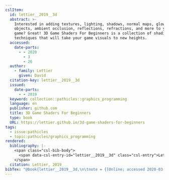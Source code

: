 ```yaml
---
cslItem:
  id: lettier__2019__3d
  abstract: >-
    Interested in adding textures, lighting, shadows, normal maps, glowing
    objects, ambient occlusion, reflections, refractions, and more to your 3D
    game? Great! 3D Game Shaders For Beginners is a collection of shading
    techniques that will take your game visuals to new heights.
  accessed:
    date-parts:
      - - 2020
        - 3
        - 26
  author:
    - family: Lettier
      given: David
  citation-key: lettier__2019__3d
  issued:
    date-parts:
      - - 2019
  keyword: collection::pathicles::graphics_programming
  language: en
  publisher: github.com
  title: 3D Game Shaders For Beginners
  type: book
  URL: https://lettier.github.io/3d-game-shaders-for-beginners
tags:
  - issue:pathicles
  - topic:pathicles/graphics_programming
rendered:
  bibliography: |-
    <span class="csl-bib-body">
      <span data-csl-entry-id="lettier__2019__3d" class="csl-entry">Lettier, D. 2019. <i>3D Game Shaders For Beginners</i>. github.com. <a href='https://lettier.github.io/3d-game-shaders-for-beginners'>https://lettier.github.io/3d-game-shaders-for-beginners</a></span>
    </span>
  citation: Lettier, 2019
bibTex: "@book{lettier__2019__3d,\n\tnote = {[Online; accessed 2020-03-26]},\n\tauthor = {Lettier, David},\n\tyear = {2019},\n\tpublisher = {github.com},\n\ttitle = {3D {Game} {Shaders} {For} {Beginners}},\n}\n\n"
---
```

